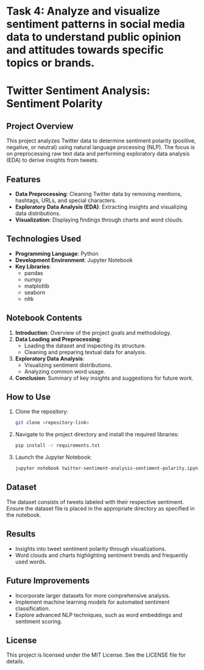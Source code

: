 # Task 4: Analyze and visualize sentiment patterns in social media data to understand public opinion and attitudes towards specific topics or brands.

# Twitter Sentiment Analysis: Sentiment Polarity

## Project Overview
This project analyzes Twitter data to determine sentiment polarity (positive, negative, or neutral) using natural language processing (NLP). The focus is on preprocessing raw text data and performing exploratory data analysis (EDA) to derive insights from tweets.

## Features
- **Data Preprocessing**: Cleaning Twitter data by removing mentions, hashtags, URLs, and special characters.
- **Exploratory Data Analysis (EDA)**: Extracting insights and visualizing data distributions.
- **Visualization**: Displaying findings through charts and word clouds.

## Technologies Used
- **Programming Language**: Python
- **Development Environment**: Jupyter Notebook
- **Key Libraries**:
  - pandas
  - numpy
  - matplotlib
  - seaborn
  - nltk

## Notebook Contents
1. **Introduction**: Overview of the project goals and methodology.
2. **Data Loading and Preprocessing**:
   - Loading the dataset and inspecting its structure.
   - Cleaning and preparing textual data for analysis.
3. **Exploratory Data Analysis**:
   - Visualizing sentiment distributions.
   - Analyzing common word usage.
4. **Conclusion**: Summary of key insights and suggestions for future work.

## How to Use
1. Clone the repository:
   ```bash
   git clone <repository-link>
   ```
2. Navigate to the project directory and install the required libraries:
   ```bash
   pip install -r requirements.txt
   ```
3. Launch the Jupyter Notebook:
   ```bash
   jupyter notebook twitter-sentiment-analysis-sentiment-polarity.ipynb
   ```

## Dataset
The dataset consists of tweets labeled with their respective sentiment. Ensure the dataset file is placed in the appropriate directory as specified in the notebook.

## Results
- Insights into tweet sentiment polarity through visualizations.
- Word clouds and charts highlighting sentiment trends and frequently used words.

## Future Improvements
- Incorporate larger datasets for more comprehensive analysis.
- Implement machine learning models for automated sentiment classification.
- Explore advanced NLP techniques, such as word embeddings and sentiment scoring.

## License
This project is licensed under the MIT License. See the LICENSE file for details.
